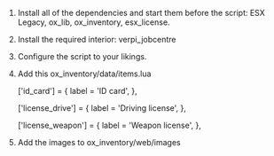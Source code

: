 1. Install all of the dependencies and start them before the script: ESX Legacy, ox_lib, ox_inventory, esx_license.

2. Install the required interior: verpi_jobcentre

3. Configure the script to your likings.

4. Add this ox_inventory/data/items.lua

    ['id_card'] = {
		label = 'ID card',
	},

	['license_drive'] = {
		label = 'Driving license',
	},

	['license_weapon'] = {
		label = 'Weapon license',
	},

5. Add the images to ox_inventory/web/images